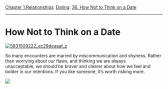 [Chapter 1.Relationships](https://www.theschooloflife.com/thebookoflife/category/relationships/): [Dating](https://www.theschooloflife.com/thebookoflife/category/relationships/dating/): [36. How Not to Think on a Date](https://www.theschooloflife.com/thebookoflife/how-not-to-think-on-a-date/)

* * *

# How Not to Think on a Date

[![5831509222_ec29deaaaf_z](https://www.theschooloflife.com/thebookoflife/wp-content/uploads/2014/11/5831509222_ec29deaaaf_z.jpg)](http://www.thebookoflife.org/wp-content/uploads/2014/11/5831509222_ec29deaaaf_z.jpg)

So many encounters are marred by&nbsp;miscommunication and shyness. Rather than worrying about our flaws, and thinking we are always unacceptable,&nbsp;we should be braver and&nbsp;clearer about how we feel and bolder in our intentions.&nbsp;If you like someone, it’s worth risking more.

[![](https://img.youtube.com/vi/KWjYaZQb_rk/0.jpg)](//www.youtube.com/embed/KWjYaZQb_rk? '')
